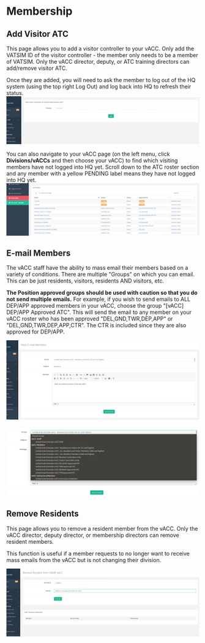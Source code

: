 # Membership

## Add Visitor ATC

This page allows you to add a visitor controller to your vACC. Only add the VATSIM ID of the visitor controller - the member only needs to be a member of VATSIM. Only the vACC director, deputy, or ATC training directors can add/remove visitor ATC.

Once they are added, you will need to ask the member to log out of the HQ system \(using the top right Log Out\) and log back into HQ to refresh their status. ![](../../.gitbook/assets/addvis1.PNG)

You can also navigate to your vACC page \(on the left menu, click **Divisions/vACCs** and then choose your vACC\) to find which visiting members have not logged into HQ yet. Scroll down to the ATC roster section and any member with a yellow PENDING label means they have not logged into HQ yet. ![](../../.gitbook/assets/vischeck.PNG)

## E-mail Members

The vACC staff have the ability to mass email their members based on a variety of conditions. There are multiple "Groups" on which you can email. This can be just residents, visitors, residents AND visitors, etc.

**The Position approved groups should be used with caution so that you do not send multiple emails.**  For example, if you wish to send emails to ALL DEP/APP approved members in your vACC, choose the group "\[vACC\] DEP/APP Approved ATC". This will send the email to any member on your vACC roster who has been approved "DEL,GND,TWR,DEP,APP" or "DEL,GND,TWR,DEP,APP,CTR". The CTR is included since they are also approved for DEP/APP.

![](../../.gitbook/assets/massemail1.PNG)

![](../../.gitbook/assets/massemails2.PNG)

## Remove Residents

This page allows you to remove a resident member from the vACC. Only the vACC director, deputy director, or membership directors can remove resident members.

This function is useful if a member requests to no longer want to receive mass emails from the vACC but is not changing their division.

![](../../.gitbook/assets/removemems1.PNG)

